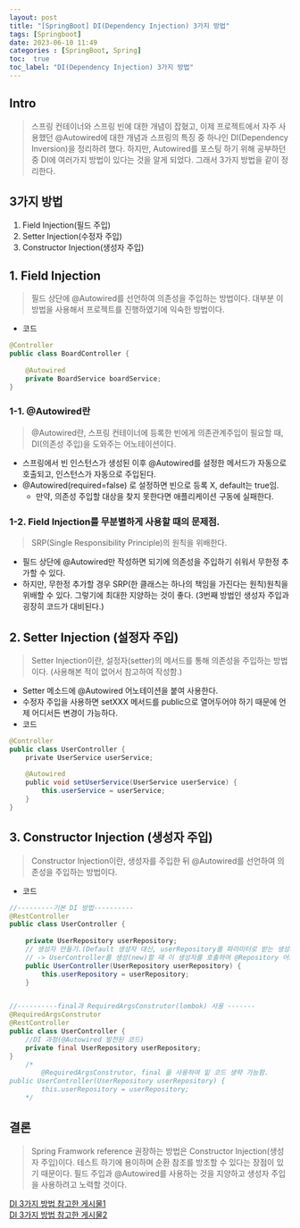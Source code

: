```yaml
---
layout: post
title: "[SpringBoot] DI(Dependency Injection) 3가지 방법"
tags: [Springboot]
date: 2023-06-10 11:49
categories : [SpringBoot, Spring]
toc:  true
toc_label: "DI(Dependency Injection) 3가지 방법"
---
```


## Intro
> 스프링 컨테이너와 스프링 빈에 대한 개념이 잡혔고, 이제 프로젝트에서 자주 사용했던 @Autowired에 대한 개념과 스프링의 특징 중 하나인 DI(Dependency Inversion)을 정리하려 했다. 하지만, Autowired를 포스팅 하기 위해 공부하던 중 DI에 여러가지 방법이 있다는 것을 알게 되었다. 그래서 3가지 방법을 같이 정리한다.

## 3가지 방법
1. Field Injection(필드 주입)
2. Setter Injection(수정자 주입)
3. Constructor Injection(생성자 주입)

## 1. Field Injection
> 필드 상단에 @Autowired를 선언하여 의존성을 주입하는 방법이다. 대부분 이 방법을 사용해서 프로젝트를 진행하였기에 익숙한 방법이다.
- 코드
```java
@Controller
public class BoardController {
	
	@Autowired
	private BoardService boardService;
}
```

### 1-1. @Autowired란
> @Autowired란, 스프링 컨테이너에 등록한 빈에게 의존관계주입이 필요할 때, DI(의존성 주입)을 도와주는 어노테이션이다.
- 스프링에서 빈 인스턴스가 생성된 이후 @Autowired를 설정한 메서드가 자동으로 호출되고, 인스턴스가 자동으로 주입된다.
- @Autowired(required=false) 로 설정하면 빈으로 등록 X, default는 true임.
  - 만약, 의존성 주입할 대상을 찾지 못한다면 애플리케이션 구동에 실패한다.

### 1-2. Field Injection를 무분별하게 사용할 때의 문제점.
> SRP(Single Responsibility Principle)의 원칙을 위배한다.
- 필드 상단에 @Autowired만 작성하면 되기에 의존성을 주입하기 쉬워서 무한정 추가할 수 있다.
- 하지만, 무한정 추가할 경우 SRP(한 클래스는 하나의 책임을 가진다는 원칙)원칙을 위배할 수 있다. 그렇기에 최대한 지양하는 것이 좋다. (3번째 방법인 생성자 주입과 굉장히 코드가 대비된다.)


## 2. Setter Injection (설정자 주입)
> Setter Injection이란, 설정자(setter)의 메서드를 통해 의존성을 주입하는 방법이다. (사용해본 적이 없어서 참고하여 작성함.)
- Setter 메소드에 @Autowired 어노테이션을 붙여 사용한다.
- 수정자 주입을 사용하면 setXXX 메서드를 public으로 열어두어야 하기 때문에 언제 어디서든 변경이 가능하다.
- 코드
```java
@Controller
public class UserController {
    private UserService userService;
    
    @Autowired
    public void setUserService(UserService userService) {
    	this.userService = userService;
    }
}
```

## 3. Constructor Injection (생성자 주입)
> Constructor Injection이란, 생성자를 주입한 뒤 @Autowired를 선언하여 의존성을 주입하는 방법이다.
- 코드
```java
//---------기본 DI 방법----------
@RestController
public class UserController {
	
	private UserRepository userRepository;
	// 생성자 만들기.(Default 생성자 대신, userRepository를 파라미터로 받는 생성자를 통해 DI를 진행함.)
	// -> UserController를 생성(new)할 때 이 생성자를 호출하여 @Repository 어노테이션이 있는 타입이 있다면 주입하는 것.
	public UserController(UserRepository userRepository) {
		this.userRepository = userRepository;
	}


//----------final과 RequiredArgsConstrutor(lombok) 사용 -------
@RequiredArgsConstrutor
@RestController
public class UserController {
	//DI 과정(@Autowired 발전된 코드)
	private final UserRepository userRepository;
}
	/*
		@RequiredArgsConstrutor, final 을 사용하여 밑 코드 생략 가능함. 
public UserController(UserRepository userRepository) {
		this.userRepository = userRepository;
	*/
```

## 결론
> Spring Framwork reference 권장하는 방법은 Constructor Injection(생성자 주입)이다. 테스트 하기에 용이하며 순환 참조를 방조할 수 있다는 장점이 있기 때문이다. 필드 주입과 @Autowired를 사용하는 것을 지양하고 생성자 주입을 사용하려고 노력할 것이다.

[DI 3가지 방법 참고한 게시물1](https://velog.io/@gillog/Spring-DIDependency-Injection-%EC%84%B8-%EA%B0%80%EC%A7%80-%EB%B0%A9%EB%B2%95)<br>
[DI 3가지 방법 참고한 게시물2](https://dev-coco.tistory.com/70)
